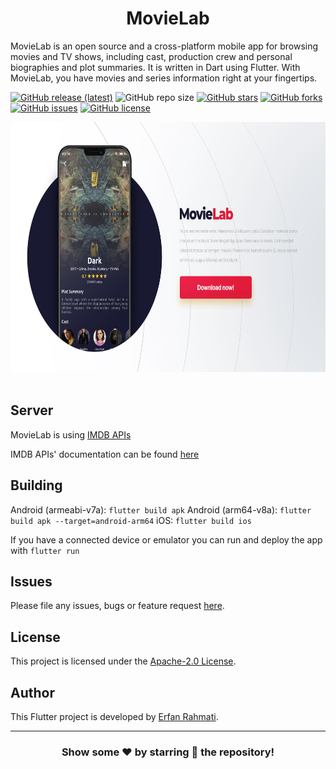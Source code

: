 <p align="center">
  <h1 align="center">MovieLab</h1>

  <p align="left">
    MovieLab is an open source and a cross-platform mobile app for browsing movies and TV shows, including cast, production crew and personal biographies and plot summaries. It is written in Dart using Flutter.
    With MovieLab, you have movies and series information right at your fingertips.
  </p>
</p>

[![GitHub release (latest)](https://img.shields.io/github/v/release/ErfanRht/MovieLab)](https://github.com/ErfanRht/MovieLab/releases)
![GitHub repo size](https://img.shields.io/github/repo-size/ErfanRht/MovieLab)
[![GitHub stars](https://img.shields.io/github/stars/ErfanRht/MovieLab?style=social)](https://github.com/ErfanRht/MovieLab/stargazers) 
[![GitHub forks](https://img.shields.io/github/forks/ErfanRht/MovieLab?style=social)](https://github.com/ErfanRht/MovieLab/network/members) 
[![GitHub issues](https://img.shields.io/github/issues/ErfanRht/MovieLab?style=social)](https://github.com/ErfanRht/MovieLab/issues) 
[![GitHub license](https://img.shields.io/github/license/ErfanRht/MovieLab?style=social)](https://github.com/ErfanRht/MovieLab/blob/master/LICENSE) 

<p float="center">
    <img src="./screenshots/mockups/MovieLab_mockup.jpg" height="400" />
  &ensp;
</p>

## Server

MovieLab is using [IMDB APIs](https://imdb-api.com/)

IMDB APIs' documentation can be found [here](https://imdb-api.com/api)

## Building

Android (armeabi-v7a): `flutter build apk`
Android (arm64-v8a): `flutter build apk --target=android-arm64`
iOS: `flutter build ios`

If you have a connected device or emulator you can run and deploy the app with `flutter run`

## Issues

Please file any issues, bugs or feature request [here](https://github.com/ErfanRht/MovieLab/issues).

## License

This project is licensed under the [Apache-2.0 License](https://github.com/ErfanRht/MovieLab/blob/master/LICENSE).

## Author

This Flutter project is developed by [Erfan Rahmati](https://github.com/ErfanRht).

---

<div align="center">

### Show some ❤️ by starring 🌟 the repository!

</div>
